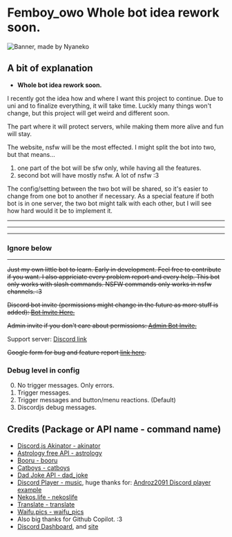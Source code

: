 # Femboy_owo **Whole bot idea rework soon.**

![Banner, made by Nyaneko](https://i.imgur.com/bYYjIZC.png)

## A bit of explanation

- **Whole bot idea rework soon.**

I recently got the idea how and where I want this project to continue. Due to uni and to finalize everything, it will take time. Luckly many things won't change, but this project will get weird and different soon.

The part where it will protect servers, while making them more alive and fun will stay.

The website, nsfw will be the most effected. I might split the bot into two, but that means...

1. one part of the bot will be sfw only, while having all the features.
2. second bot will have mostly nsfw. A lot of nsfw :3

The config/setting between the two bot will be shared, so it's easier to change from one bot to another if necessary. As a special feature if both bot is in one server, the two bot might talk with each other, but I will see how hard would it be to implement it.

---
---
---

### Ignore below

---

~~Just my own little bot to learn. Early in development.
Feel free to contribute if you want. I also appriciate every problem report and every help.
This bot only works with slash commands. NSFW commands only works in nsfw channels. :3~~

~~Discord bot invite (permissions might change in the future as more stuff is added): [Bot Invite Here.](https://discord.com/api/oauth2/authorize?client_id=963362899160612954&permissions=283505454273&scope=bot%20applications.commands)~~

~~Admin invite if you don't care about permissions: [Admin Bot Invite.](https://discord.com/oauth2/authorize?client_id=963362899160612954&permissions=8&scope=applications.commands%20bot)~~

Support server: [Discord link](https://discord.gg/DcQS9mNEUh)

~~Google form for bug and feature report [link here](https://forms.gle/ebD1edtbir2gDgAn9).~~

### Debug level in config

0. No trigger messages. Only errors.
1. Trigger messages.
2. Trigger messages and button/menu reactions. (Default)
3. Discordjs debug messages.

## Credits (Package or API name - command name)

- [Discord.js Akinator - akinator](https://www.npmjs.com/package/discord.js-akinator)
- [Astrology free API - astrology](https://ohmanda.com/api/horoscope)
- [Booru - booru](https://www.npmjs.com/package/booru)
- [Catboys - catboys](https://catboys.com/api)
- [Dad Joke API - dad_joke](https://icanhazdadjoke.com/)
- [Discord Player - music](https://www.npmjs.com/package/discord-player), huge thanks for: [Androz2091 Discord player example](https://github.com/Androz2091/discord-player/blob/master/example/music-bot/index.js)
- [Nekos.life - nekoslife](https://www.npmjs.com/package/nekos.life)
- [Translate - translate](https://www.npmjs.com/package/translate)
- [Waifu.pics - waifu_pics](https://waifu.pics/)
- Also big thanks for Github Copilot. :3
- [Discord Dashboard](https://www.npmjs.com/package/discord-dashboard), and [site](https://learnit.assistantscenter.com/)
